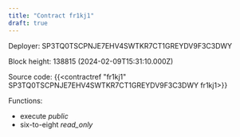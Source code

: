 ```yaml
---
title: "Contract fr1kj1"
draft: true
---
```

Deployer: SP3TQ0TSCPNJE7EHV4SWTKR7CT1GREYDV9F3C3DWY


 



Block height: 138815 (2024-02-09T15:31:10.000Z)

Source code: {{<contractref "fr1kj1" SP3TQ0TSCPNJE7EHV4SWTKR7CT1GREYDV9F3C3DWY fr1kj1>}}

Functions:

* execute _public_
* six-to-eight _read_only_
